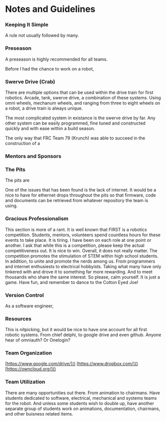 # Notes and Guidelines

### Keeping It Simple

A rule not usually followed by many. 

### Preseason

A preseason is highly recommended for all teams. 

Before I had the chance to work on a robot, 

### Swerve Drive (Crab)

There are multiple options that can be used within the drive train for first robotics. Arcade, tank, swerve drive, a combination of these systems. Using omni wheels, mechanum wheels, and ranging from three to eight wheels on a robot, a drive train is always unique.

The most complicated system in existance is the swerve drive by far. Any other system can be easily programmed, fine tuned and constructed quickly and with ease within a build season.

The only way that FRC Team 79 (Krunch) was able to succeed in the construction of a 

### Mentors and Sponsors

### The Pits

The pits are 

One of the issues that has been found is the lack of internet. It would be a nice to have for ethernet drops throughout the pits so that firmware, code and documents can be retrieved from whatever repository the team is using. 

### Gracious Professionalism

This section is more of a rant. It is well known that FIRST is a robotics competition. Students, mentors, volunteers spend countless hours for these events to take place. It is tiring. I have been on each role at one point or another. I ask that while this is a competition, please keep the actual competitiveness out. It is nice to win. Overall, it does not really matter. The competition promotes the stimulation of STEM within high school students. In addition, to unite and promote the nerds among us. From programmers and internet enthusiests to electrical hobbyists. Taking what many have only tinkered with and drove it to something far more rewarding. And to meet thousands who share the same interest. So please, calm yourself. It is just a game. Have fun, and remember to dance to the Cotton Eyed Joe!

### Version Control

As a software engineer, 

### Resources

This is nitpicking, but it would be nice to have one account for all first robotic systems. From chief delphi, to google drive and even github. Anyone hear of omniauth? Or Onelogin?

### Team Organization

[https://www.google.com/drive/]()
[https://www.dropbox.com/]()
[https://owncloud.org/]()


### Team Utilization

There are many opportunities out there. From animation to chairmans. Have students dedicated to software, electrical, mechanical and systems teams for the robot. And unless some students wish to double up, have another separate group of students work on animations, documentation, chairmans, and other buisness related items.